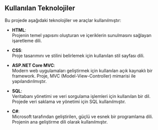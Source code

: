 ## Kullanılan Teknolojiler

Bu projede aşağıdaki teknolojiler ve araçlar kullanılmıştır:

- **HTML**:  
  Projenin temel yapısını oluşturan ve içeriklerin sunulmasını sağlayan işaretleme dili.

- **CSS**:  
  Proje tasarımını ve stilini belirlemek için kullanılan stil sayfası dili.

- **ASP.NET Core MVC**:  
  Modern web uygulamaları geliştirmek için kullanılan açık kaynaklı bir framework. Proje, MVC (Model-View-Controller) mimarisi ile yapılandırılmıştır.

- **SQL**:  
  Veritabanı yönetimi ve veri sorgulama işlemleri için kullanılan bir dil. Projede veri saklama ve yönetimi için SQL kullanılmıştır.

- **C#**:  
  Microsoft tarafından geliştirilen, güçlü ve esnek bir programlama dili. Projenin ana geliştirme dili olarak kullanılmıştır.

